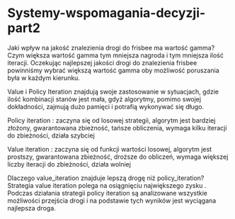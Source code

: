 # Systemy-wspomagania-decyzji-part2
Jaki wpływ na jakość znalezienia drogi do frisbee ma wartość gamma? Czym większa wartość gamma tym mniejsza nagroda i tym mniejsza ilość iteracji. Oczekując najlepszej jakości drogi do znalezienia frisbee powinniśmy wybrać większą wartość gamma oby możliwość poruszania była w każdym kierunku.

Value i Policy Iteration znajdują swoje zastosowanie w sytuacjach, gdzie ilość kombinacji stanów jest mała, gdyż algorytmy, pomimo swojej dokładności, zajmują dużo pamięci i potrafią wykonywać się długo.


Policy iteration : zaczyna się od losowej strategii, algorytm jest bardziej złożony, gwarantowana zbieżność, tańsze obliczenia, wymaga kilku iteracji do zbieżności, działa szybciej 


Value iteration : zaczyna się od funkcji wartości losowej, algorytm jest prostszy, gwarantowana zbieżność, droższe do obliczeń, wymaga większej liczby iteracji do zbieżności, działa wolniej

Dlaczego value_iteration znajduje lepszą drogę niż policy_iteration? Strategia value iteration polega na osiągnięciu największego zysku . Podczas działania strategii policy iteration są analizowane wszystkie możliwości przejścia drogi i na podstawie tych wyników jest wyciągana najlepsza droga.
